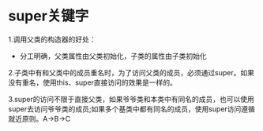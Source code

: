 # super关键字

1.调用父类的构造器的好处：

* 分工明确，父类属性由父类初始化，子类的属性由子类初始化

2.子类中有和父类中的成员重名时，为了访问父类的成员，必须通过super。如果没有重名，使用this、super直接访问的效果是一样的。

3.super的访问不限于直接父类，如果爷爷类和本类中有同名的成员，也可以使用super去访问爷爷类的成员;如果多个基类中都有同名的成员，使用super访问遵循就近原则。A->B->C

